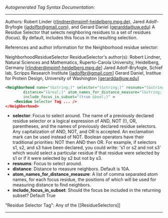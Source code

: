 <!-- THIS IS AN AUTOGENERATED FILE: Don't edit it directly, instead change the schema definition in the code itself. -->

_Autogenerated Tag Syntax Documentation:_

---
Authors: Robert Linder (rlindner@mpimf-heidelberg.mpg.de), Jared Adolf-Bryfogle (jadolfbr@gmail.com), and Gerard Daniel (gerardda@uw.edu) 
A Residue Selector that selects neighboring residues to a set of residues (focus).  By default, includes this focus in the resulting selection.

References and author information for the Neighborhood residue selector:

NeighborhoodResidueSelector ResidueSelector's author(s):
Robert Lindner, Natural Sciences and Mathematics, Ruperto-Carola University, Heidelberg, Germany [rlindner@mpimf-heidelberg.mpg.de]
Jared Adolf-Bryfogle, Schief lab, Scripps Research Institute [jadolfbr@gmail.com]
Gerard Daniel, Institue for Protein Design, University of Washington [gerardda@uw.edu]

```xml
<Neighborhood name="(&string;)" selector="(&string;)" resnums="(&string;)"
        distance="(&real;)" atom_names_for_distance_measure="(&string;)"
        include_focus_in_subset="(true &bool;)" >
    <Residue Selector Tag ... />
</Neighborhood>
```

-   **selector**: Focus to select around. The name of a previously declared residue selector or a logical expression of AND, NOT (!), OR, parentheses, and the names of previously declared residue selectors. Any capitalization of AND, NOT, and OR is accepted. An exclamation mark can be used instead of NOT. Boolean operators have their traditional priorities: NOT then AND then OR. For example, if selectors s1, s2, and s3 have been declared, you could write: 's1 or s2 and not s3' which would select a particular residue if that residue were selected by s1 or if it were selected by s2 but not by s3.
-   **resnums**: Focus to select around.
-   **distance**: Distance to measure neighbors. Default is 10A.
-   **atom_names_for_distance_measure**: A list of comma separated atom names, for each focus residue, the positions of which will be used for measuring distance to find neighbors.
-   **include_focus_in_subset**: Should the focus be included in the returning subset?  Default True


"Residue Selector Tag": Any of the [[ResidueSelectors]]

---
